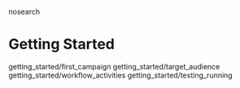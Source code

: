 nosearch  

# Getting Started

<div class="toctree" titlesonly="">

getting_started/first_campaign getting_started/target_audience
getting_started/workflow_activities getting_started/testing_running

</div>
